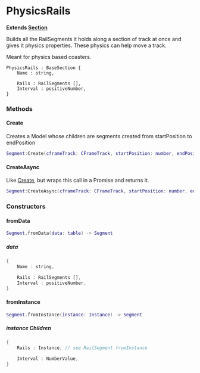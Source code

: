 # PhysicsRails

**Extends [Section](./base_section.md)**

Builds all the RailSegments it holds along a section of track at once and gives it physics properties.
These physics can help move a track.

Meant for physics based coasters.

```
PhysicsRails : BaseSection {
	Name : string,

	Rails : RailSegments [],
	Interval : positiveNumber,	
}
```

### Methods

#### Create

Creates a Model whose children are segments created from startPosition to endPosition

```lua
Segment:Create(cframeTrack: CFrameTrack, startPosition: number, endPosition: number) -> Model
```

#### CreateAsync

Like [Create](#create), but wraps this call in a Promise and returns it.

```lua
Segment:CreateAsync(cframeTrack: CFrameTrack, startPosition: number, endPosition: number) -> Promise<Model>
```

### Constructors

#### fromData

```lua
Segment.fromData(data: table) -> Segment
```

##### data

```rs
{
	Name : string,

	Rails : RailSegments [],
	Interval : positiveNumber,
}
```

#### fromInstance

```lua
Segment.fromInstance(instance: Instance) -> Segment
```

##### instance Children

```rs
{
	Rails : Instance, // see RailSegment.fromInstance

	Interval : NumberValue,	
}
```